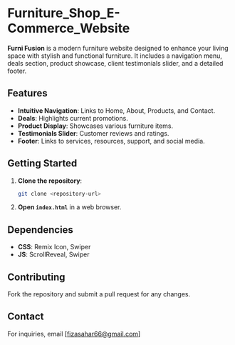 # Furniture_Shop_E-Commerce_Website
**Furni Fusion** is a modern furniture website designed to enhance your living space with stylish and functional furniture. It includes a navigation menu, deals section, product showcase, client testimonials slider, and a detailed footer.

## Features

- **Intuitive Navigation**: Links to Home, About, Products, and Contact.
- **Deals**: Highlights current promotions.
- **Product Display**: Showcases various furniture items.
- **Testimonials Slider**: Customer reviews and ratings.
- **Footer**: Links to services, resources, support, and social media.

## Getting Started

1. **Clone the repository**:
   ```bash
   git clone <repository-url>
   ```
2. **Open `index.html`** in a web browser.

## Dependencies

- **CSS**: Remix Icon, Swiper
- **JS**: ScrollReveal, Swiper

## Contributing

Fork the repository and submit a pull request for any changes.
## Contact

For inquiries, email [fizasahar66@gmail.com]